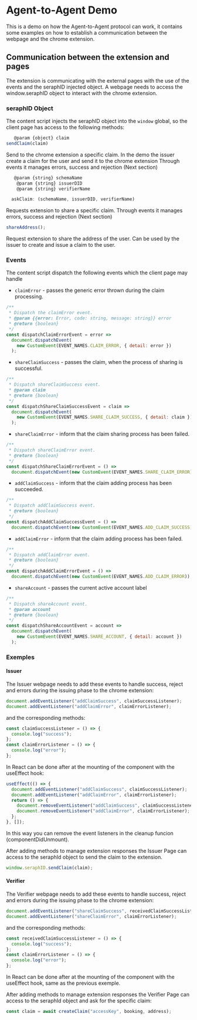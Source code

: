 # Agent-to-Agent Demo

This is a demo on how the Agent-to-Agent protocol can work, it contains some examples on how to establish a communication between the webpage and the chrome extension.

## Communication between the extension and pages

The extension is communicating with the external pages with the use of the events and the seraphID injected object.
A webpage needs to access the window.seraphID object to interact with the chrome extension.

### seraphID Object

The content script injects the seraphID object into the `window` global, so the client page has access to the following methods:

```javascript
   @param {object} claim
sendClaim(claim)
```

Send to the chrome extension a specific claim. In the demo the issuer create a claim for the user and send it to the chrome extension
Through events it manages errors, success and rejection (Next section)

```javascript
   @param {string} schemaName
    @param {string} issuerDID
    @param {string} verifierName

  askClaim: (schemaName, issuerDID, verifierName)
```

Requests extension to share a specific claim. Through events it manages errors, success and rejection (Next section)

```javascript
shareAddress();
```

Request extension to share the address of the user. Can be used by the issuer to create and issue a claim to the user.

### Events

The content script dispatch the following events which the client page may handle

- `claimError` - passes the generic error thrown during the claim processing.

```javascript
/**
 * Dispatch the claimError event.
 * @param {{error: Error, code: string, message: string}} error
 * @return {boolean}
 */
const dispatchClaimErrorEvent = error =>
  document.dispatchEvent(
    new CustomEvent(EVENT_NAMES.CLAIM_ERROR, { detail: error })
  );
```

- `shareClaimSuccess` - passes the claim, when the process of sharing is successful.

```javascript
/**
 * Dispatch shareClaimSuccess event.
 * @param claim
 * @return {boolean}
 */
const dispatchShareClaimSuccessEvent = claim =>
  document.dispatchEvent(
    new CustomEvent(EVENT_NAMES.SHARE_CLAIM_SUCCESS, { detail: claim })
  );
```

- `shareClaimError` - inform that the claim sharing process has been failed.

```javascript
/**
 * Dispatch shareClaimError event.
 * @return {boolean}
 */
const dispatchShareClaimErrorEvent = () =>
  document.dispatchEvent(new CustomEvent(EVENT_NAMES.SHARE_CLAIM_ERROR));
```

- `addClaimSuccess` - inform that the claim adding process has been succeeded.

```javascript
/**
 * Dispatch addClaimSuccess event.
 * @return {boolean}
 */
const dispatchAddClaimSuccessEvent = () =>
  document.dispatchEvent(new CustomEvent(EVENT_NAMES.ADD_CLAIM_SUCCESS));
```

- `addClaimError` - inform that the claim adding process has been failed.

```javascript
/**
 * Dispatch addClaimError event.
 * @return {boolean}
 */
const dispatchAddClaimErrorEvent = () =>
  document.dispatchEvent(new CustomEvent(EVENT_NAMES.ADD_CLAIM_ERROR));
```

- `shareAccount` - passes the current active account label

```javascript
/**
 * Dispatch shareAccount event.
 * @param account
 * @return {boolean}
 */
const dispatchShareAccountEvent = account =>
  document.dispatchEvent(
    new CustomEvent(EVENT_NAMES.SHARE_ACCOUNT, { detail: account })
  );
```

### Exemples

#### Issuer

The Issuer webpage needs to add these events to handle success, reject and errors during the issuing phase to the chrome extension:

```javascript
document.addEventListener("addClaimSuccess", claimSuccessListener);
document.addEventListener("addClaimError", claimErrorListener);
```

and the corresponding methods:

```javascript
const claimSuccessListener = () => {
  console.log("success");
};
const claimErrorListener = () => {
  console.log("error");
};
```

In React can be done after at the mounting of the component with the useEffect hook:

```javascript
useEffect(() => {
  document.addEventListener("addClaimSuccess", claimSuccessListener);
  document.addEventListener("addClaimError", claimErrorListener);
  return () => {
    document.removeEventListener("addClaimSuccess", claimSuccessListener);
    document.removeEventListener("addClaimError", claimErrorListener);
  };
}, []);
```

In this way you can remove the event listeners in the cleanup funcion (componentDidUnmount).

After adding methods to manage extension responses the Issuer Page can access to the seraphId object to send the claim to the extension.

```javascript
window.seraphID.sendClaim(claim);
```

#### Verifier

The Verifier webpage needs to add these events to handle success, reject and errors during the issuing phase to the chrome extension:

```javascript
document.addEventListener("shareClaimSuccess", receivedClaimSuccessListener);
document.addEventListener("shareClaimError", claimErrorListener);
```

and the corresponding methods:

```javascript
const receivedClaimSuccessListener = () => {
  console.log("success");
};
const claimErrorListener = () => {
  console.log("error");
};
```

In React can be done after at the mounting of the component with the useEffect hook, same as the previous exemple.

After adding methods to manage extension responses the Verifier Page can access to the seraphId object and ask for the specific claim:

```javascript
const claim = await createClaim("accessKey", booking, address);
```
